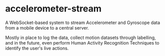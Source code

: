 # accelerometer-stream
A WebSocket-based system to stream Accelerometer and Gyroscope data from a mobile device to a central server.  

Mostly in place to log the data, collect motion datasets through labelling, and in the future, even perform Human Activity Recognition Techniques to identify the user's live actions.
